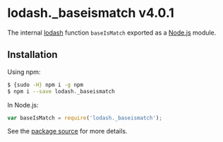 # lodash._baseismatch v4.0.1

The internal [lodash](https://lodash.com/) function `baseIsMatch` exported as a [Node.js](https://nodejs.org/) module.

## Installation

Using npm:
```bash
$ {sudo -H} npm i -g npm
$ npm i --save lodash._baseismatch
```

In Node.js:
```js
var baseIsMatch = require('lodash._baseismatch');
```

See the [package source](https://github.com/lodash/lodash/blob/4.0.1-npm-packages/lodash._baseismatch) for more details.
